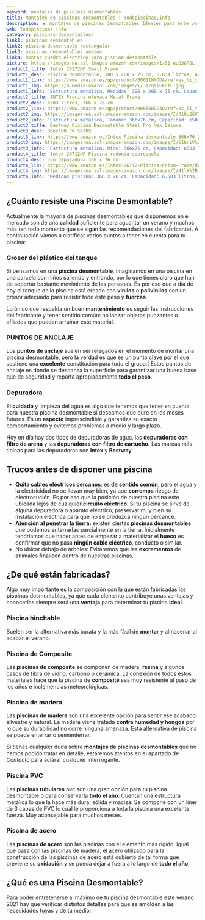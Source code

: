 ```yaml
---
keyword: montajes de piscinas desmontables
title: Montajes de piscinas desmontables | Todopiscinas.info
description: 🏊 montajes de piscinas desmontables Ideales para este verano 2021. Aquí puedes comprar montajes de piscinas desmontables y comparar con otras similares. No dejes escapar montajes de piscinas desmontables a un precio realmente tentador.
web: Todopiscinas.info
category: piscinas-desmontables/
link1: piscinas desmontables
link2: piscina desmontable rectangular
link3: piscinas desmontables amazon
link4: montar cuadro electrico para piscina desmontable
picture: https://images-na.ssl-images-amazon.com/images/I/61-uUQ3GR8L.jpg
product1_title: Intex 28272NP Small Frame
product1_desc: Piscina desmontable, 300 x 200 x 75 cm, 3.834 litros, azul
product1_link: https://www.amazon.es/gp/product/B001IWNDDA/ref=as_li_tl?ie=UTF8&camp=3638&creative=24630&creativeASIN=B001IWNDDA&linkCode=as2&tag=todopiscinas0e-21&linkId=25b9d647487c889cb6ef56ed63f50ca1
product1_img: https://m.media-amazon.com/images/I/31ZqsiEkctL.jpg
product1_info: 'Estructura metálica, Medidas: 300 x 200 x 75 cm, Capacidad: 3.834 litros, Para 6 personas (+ 6 años), Fácil montaje, Forma rectangular'
product2_title: INTEX Piscina elevada Metal Frame
product2_desc: 6503 litros, 366 x 76 cm
product2_link: https://www.amazon.es/gp/product/B0065HDQ4O/ref=as_li_tl?ie=UTF8&camp=3638&creative=24630&creativeASIN=B0065HDQ4O&linkCode=as2&tag=todopiscinas0e-21&linkId=ed2430e3ba564d3527ee103df33ed7b3
product2_img: https://images-na.ssl-images-amazon.com/images/I/31Ou2GV2SAL.jpg
product2_info: 'Estructura metálica, Tamaño: 366x76 cm, Capacidad: 6503 litros, Forma circular, De 4 a 7 personas (+6 años)'
product3_title: Bestway Piscina Desmontable Steel Pro Max Deluxe
product3_desc: 366x100 Cm 56709
product3_link: https://www.amazon.es/Intex-Piscina-desmontable-366x76-28210NP/dp/B0065HDQ4O?__mk_es_ES=%C3%85M%C3%85%C5%BD%C3%95%C3%91&crid=25UQGV9HG2INI&dchild=1&keywords=piscinas+desmontables&qid=1615854176&sprefix=piscinas+dem%2Caps%2C201&sr=8-5&linkCode=ll1&tag=todopiscinas0e-21&linkId=34f200977c6cbaab1f3f4d9ac0e64755&language=es_ES&ref_=as_li_ss_tl
product3_img: https://images-na.ssl-images-amazon.com/images/I/616riV%2BiY3L.jpg
product3_info: 'Estructura metálica, Mide: 366x76 cm, Capacidad: 6503 litros, De 4 a 7 personas mayores de 6 años, Forma circular, Tecnología Super-Tough'
product4_title: Intex 26712NP Piscina redonda sobresuelo
product4_desc: con depuradora 366 x 76 cm
product4_link: https://www.amazon.es/Intex-26712-Piscina-Prism-Frame/dp/B07FB823GL?__mk_es_ES=%C3%85M%C3%85%C5%BD%C3%95%C3%91&dchild=1&keywords=piscinas+desmontables+con+depuradora&qid=1615936418&sr=8-5&linkCode=ll1&tag=todopiscinas0e-21&linkId=d98699de7830cd471766fa1daa36de34&language=es_ES&ref_=as_li_ss_tl
product4_img: https://images-na.ssl-images-amazon.com/images/I/41lX%2B-YpibL.jpg
product4_info: 'Medidas piscina: 366 x 76 cm, Capacidad: 6.503 litros, Incluye depuradora de cartucha A, Lona resistente triple capa'
---
```




## ¿Cuánto resiste una Piscina Desmontable?

Actualmente la mayoría de piscinas desmontables que disponemos en el mercado son de una **calidad** suficiente para aguantar un verano y muchos más (en todo momento que se sigan las recomendaciones del fabricante). A continuación vamos a clarificar varios puntos a tener en cuenta para tu piscina:


### Grosor del plástico del tanque

Si pensamos en una **piscina desmontable**, imaginamos en una piscina en una parcela con niños saliendo y entrando, por lo que tienes claro que han de soportar bastante movimiento de las personas. Es por eso que a día de hoy el tanque de la piscina está creado con **vinilos** o **polivinilos** con un grosor adecuado para resistir todo este peso y **fuerzas**.

Lo único que respalda un	 buen **mantenimiento** es seguir las instrucciones del fabricante y tener sentido común: no lanzar objetos punzantes o afilados que puedan arruinar este material.


### PUNTOS DE ANCLAJE

Los **puntos de anclaje** suelen ser relegados en el momento de montar una piscina desmontable, pero la verdad es que es un punto clave por el que sostiene una **excelente** constitución para todo el grupo.| Estos puntos de anclaje es donde se descansa la superficie para garantizar una buena base que de seguridad y reparta apropiadamente **todo el peso**.


### Depuradora

El **cuidado** y limpieza del agua es algo que tenemos que tener en cuenta para nuestra piscina desmontable si deseamos que dure en los meses futuros. Es un **aspecto** imprescindible y garantiza su exacto comportamiento y evitemos problemas a medio y largo plazo.

Hoy en día hay dos tipos de depuradoras de agua, las **depuradoras con filtro de arena** y  las **depuradoras** **con filtro de cartucho.** Las marcas más típicas para las depuradoras son **Intex** y **Bestway**.

<external-banner></external-banner>


<stats-list :link1=link1 :link2=link2 :link3=link3 :link4=link4 :category=category></stats-list>


## Trucos antes de disponer una piscina



*   **Quita cables eléctricos cercanos**: es de **sentido común**, pero el agua y la electricidad no se llevan muy bien, ya que **corremos** riesgo de electrocución. Es por eso que la posición de nuestra piscina esté ubicada lejos de cualquier **circuito eléctrico**. Si tu piscina se sirve de alguna depuradora o aparato eléctrico, preservar muy bien su instalación eléctrica para que no se produzca ningún percance.
*   **Atención al penetrar la tierra:** existen ciertas **piscinas desmontables** que podemos enterrarlas parcialmente en la tierra. Inicialmente tendríamos que hacer antes de empezar a materializar el **hueco** es confirmar que no pasa **ningún cable eléctrico**, conducto o similar.
*   No ubicar debajo de árboles: Evitaremos que las **excrementos** de animales finalicen dentro de nuestras piscinas.

<brand-panel :title=product1_title :desc=product1_desc :img=product1_img :link=product1_link></brand-panel>


## ¿De qué  están fabricadas?

Algo muy importante es la composición con la que están fabricadas las **piscinas** desmontables, ya que cada elemento contribuye unas ventajas y conocerlas siempre será una **ventaja** para determinar tu piscina **ideal**.


### Piscina hinchable

Suelen ser la alternativa más barata y la más fácil de **montar** y almacenar al acabar el verano.


### Piscina de Composite

Las **piscinas de composite** se componen de madera, **resina** y algunos casos de fibra de vidrio, carbono o cerámica. La conexión de todos estos materiales hace que la piscina de **composite** sea muy resistente al paso de los años e inclemencias meteorológicas.


### Piscina de madera

Las **piscinas de madera** son una excelente opción para sentir ese acabado silvestre y natural. La madera viene tratada **contra humedad y hongos** por lo que su durabilidad no corre ninguna amenaza. Esta alternativa de piscina se puede enterrar o semienterrar.

Si tienes cualquier duda sobre **montajes de piscinas desmontables** que no hemos podido tratar en detalle, estaremos atentos en el apartado de _Contacto_ para aclarar cualquier interrogante.


### Piscina  PVC

Las **piscinas tubulares** pvc son una gran opción para tu piscina desmontable o para conservarla **todo el año**. Cuentan una estructura metálica lo que la hace más dura, sólida y maciza. Se compone con un liner de 3 capas de PVC lo cual le proporciona a toda la piscina una excelente fuerza. Muy aconsejable para muchos meses.


### Piscina de acero

Las **piscinas de acero** son las piscinas con el elemento más rígido. Igual que pasa con las piscinas de madera, el acero utilizado para la construcción de las piscinas de acero está cubierto de tal forma que previene su **oxidación** y se pueda dejar a fuera a lo largo de **todo el año**.
## ¿Qué es una Piscina Desmontable?



Para poder entretenerse al máximo de tu piscina desmontable este verano 2021 hay que verificar distintos detalles para que se amolden a las necesidades tuyas y de tu medio.